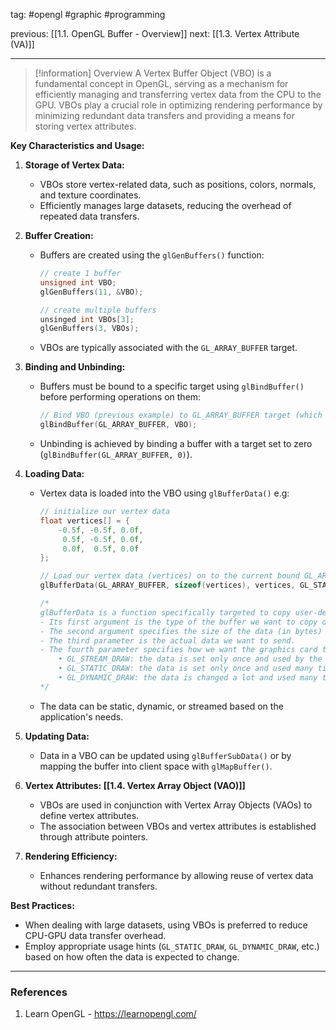 tag: #opengl #graphic #programming 


previous: [[1.1. OpenGL Buffer - Overview]]
next: [[1.3. Vertex Attribute (VA)]]

---
> [!information] Overview
A Vertex Buffer Object (VBO) is a fundamental concept in OpenGL, serving as a mechanism for efficiently managing and transferring vertex data from the CPU to the GPU. VBOs play a crucial role in optimizing rendering performance by minimizing redundant data transfers and providing a means for storing vertex attributes.

**Key Characteristics and Usage:**

1. **Storage of Vertex Data:**
    - VBOs store vertex-related data, such as positions, colors, normals, and texture coordinates.
    - Efficiently manages large datasets, reducing the overhead of repeated data transfers.
	
2. **Buffer Creation:**
    - Buffers are created using the `glGenBuffers()` function: 
		```cpp
		// create 1 buffer
		unsigned int VBO;
		glGenBuffers(11, &VBO);
		
		// create multiple buffers
		unsinged int VBOs[3];
		glGenBuffers(3, VBOs);
		```
    - VBOs are typically associated with the `GL_ARRAY_BUFFER` target.
	
3. **Binding and Unbinding:**
    - Buffers must be bound to a specific target using `glBindBuffer()` before performing operations on them:
		```cpp
		// Bind VBO (previous example) to GL_ARRAY_BUFFER target (which is our VBO buffer type)
		glBindBuffer(GL_ARRAY_BUFFER, VBO);
		```
    - Unbinding is achieved by binding a buffer with a target set to zero (`glBindBuffer(GL_ARRAY_BUFFER, 0)`).
	
4. **Loading Data:**
    - Vertex data is loaded into the VBO using `glBufferData()` e.g:
		```cpp
		// initialize our vertex data
		float vertices[] = {
			-0.5f, -0.5f, 0.0f,
			 0.5f, -0.5f, 0.0f,
			 0.0f,  0.5f, 0.0f
		};
		
		// Load our vertex data (vertices) on to the current bound GL_ARRAY_BUFFER target (which is VBO from the previous example)
		glBufferData(GL_ARRAY_BUFFER, sizeof(vertices), vertices, GL_STATIC_DRAW)
		
		/*
		glBufferData is a function specifically targeted to copy user-defined data into the currently bound buffer.
		- Its first argument is the type of the buffer we want to copy data into: the vertex buffer object currently bound to the GL_ARRAY_BUFFER target.
		- The second argument specifies the size of the data (in bytes) we want to pass to the buffer; a simple sizeof of the vertex data suffices.
		- The third parameter is the actual data we want to send.
		- The fourth parameter specifies how we want the graphics card to manage the given data. This can take 3 forms:
			• GL_STREAM_DRAW: the data is set only once and used by the GPU at most a few times.
			• GL_STATIC_DRAW: the data is set only once and used many times.
			• GL_DYNAMIC_DRAW: the data is changed a lot and used many times.
		*/
		```
    - The data can be static, dynamic, or streamed based on the application's needs.
	
5. **Updating Data:**
    - Data in a VBO can be updated using `glBufferSubData()` or by mapping the buffer into client space with `glMapBuffer()`.
	
6. **Vertex Attributes: [[1.4. Vertex Array Object (VAO)]]**
    - VBOs are used in conjunction with Vertex Array Objects (VAOs) to define vertex attributes.
    - The association between VBOs and vertex attributes is established through attribute pointers.
	
7. **Rendering Efficiency:**
    - Enhances rendering performance by allowing reuse of vertex data without redundant transfers.
	

**Best Practices:**

- When dealing with large datasets, using VBOs is preferred to reduce CPU-GPU data transfer overhead.
- Employ appropriate usage hints (`GL_STATIC_DRAW`, `GL_DYNAMIC_DRAW`, etc.) based on how often the data is expected to change.



---
### References
1. Learn OpenGL - https://learnopengl.com/